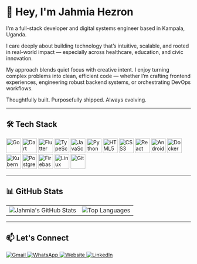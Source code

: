 # 👋 Hey, I'm Jahmia Hezron

I'm a full-stack developer and digital systems engineer based in Kampala, Uganda.

I care deeply about building technology that’s intuitive, scalable, and rooted in real-world impact — especially across healthcare, education, and civic innovation.

My approach blends quiet focus with creative intent. I enjoy turning complex problems into clean, efficient code — whether I’m crafting frontend experiences, engineering robust backend systems, or orchestrating DevOps workflows.

Thoughtfully built. Purposefully shipped. Always evolving.


---

## 🛠 Tech Stack

<p align="left">
  <img src="https://cdn.jsdelivr.net/gh/devicons/devicon/icons/go/go-original.svg" alt="Go" width="40" height="40"/>
  <img src="https://cdn.jsdelivr.net/gh/devicons/devicon/icons/dart/dart-original.svg" alt="Dart" width="40" height="40"/>
  <img src="https://cdn.jsdelivr.net/gh/devicons/devicon/icons/flutter/flutter-original.svg" alt="Flutter" width="40" height="40"/>
  <img src="https://cdn.jsdelivr.net/gh/devicons/devicon/icons/typescript/typescript-original.svg" alt="TypeScript" width="40" height="40"/>
  <img src="https://cdn.jsdelivr.net/gh/devicons/devicon/icons/javascript/javascript-original.svg" alt="JavaScript" width="40" height="40"/>
  <img src="https://cdn.jsdelivr.net/gh/devicons/devicon/icons/python/python-original.svg" alt="Python" width="40" height="40"/>
  <img src="https://cdn.jsdelivr.net/gh/devicons/devicon/icons/html5/html5-original.svg" alt="HTML5" width="40" height="40"/>
  <img src="https://cdn.jsdelivr.net/gh/devicons/devicon/icons/css3/css3-original.svg" alt="CSS3" width="40" height="40"/>
  <img src="https://cdn.jsdelivr.net/gh/devicons/devicon/icons/react/react-original.svg" alt="React" width="40" height="40"/>
  <img src="https://cdn.jsdelivr.net/gh/devicons/devicon/icons/android/android-original.svg" alt="Android" width="40" height="40"/>
  <img src="https://cdn.jsdelivr.net/gh/devicons/devicon/icons/docker/docker-original.svg" alt="Docker" width="40" height="40"/>
  <img src="https://cdn.jsdelivr.net/gh/devicons/devicon/icons/kubernetes/kubernetes-plain.svg" alt="Kubernetes" width="40" height="40"/>
  <img src="https://cdn.jsdelivr.net/gh/devicons/devicon/icons/postgresql/postgresql-original.svg" alt="PostgreSQL" width="40" height="40"/>
  <img src="https://cdn.jsdelivr.net/gh/devicons/devicon/icons/firebase/firebase-plain.svg" alt="Firebase" width="40" height="40"/>
  <img src="https://cdn.jsdelivr.net/gh/devicons/devicon/icons/linux/linux-original.svg" alt="Linux" width="40" height="40"/>
  <img src="https://cdn.jsdelivr.net/gh/devicons/devicon/icons/git/git-original.svg" alt="Git" width="40" height="40"/>
</p>



---

## 📊 GitHub Stats

<table>
  <tr>
    <td valign="top">
      <img src="https://github-readme-stats.vercel.app/api?username=Jahmia-Hezron&show_icons=true&theme=tokyonight&count_private=true&hide_border=false" alt="Jahmia's GitHub Stats" />
    </td>
    <td valign="top">
      <img src="https://github-readme-stats.vercel.app/api/top-langs/?username=Jahmia-Hezron&layout=compact&langs_count=8&theme=tokyonight&hide_border=false" alt="Top Languages" />
    </td>
  </tr>
</table>

---

## 📫 Let's Connect

<p align="left">
  <a href="mailto:hezron.p.jahmia@gmail.com" target="_blank">
    <img src="https://img.shields.io/badge/Gmail-D14836?style=for-the-badge&logo=gmail&logoColor=white" alt="Gmail" />
  </a>
  <a href="https://wa.me/256752580722" target="_blank">
    <img src="https://img.shields.io/badge/WhatsApp-25D366?style=for-the-badge&logo=whatsapp&logoColor=white" alt="WhatsApp" />
  </a>
  <a href="https://your-portfolio.com" target="_blank">
    <img src="https://img.shields.io/badge/Website-000000?style=for-the-badge&logo=about-dot-me&logoColor=white" alt="Website" />
  </a>
  <a href="https://linkedin.com/in/your-profile" target="_blank">
    <img src="https://img.shields.io/badge/LinkedIn-0A66C2?style=for-the-badge&logo=linkedin&logoColor=white" alt="LinkedIn" />
  </a>
</p>

